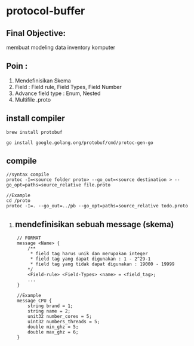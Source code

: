 # protocol-buffer

## Final Objective:
membuat modeling data inventory komputer

## Poin :
1. Mendefinisikan Skema
2. Field : Field rule, Field Types, Field Number
3. Advance field type : Enum, Nested
4. Multifile .proto
   
## install compiler
```
brew install protobuf

go install google.golang.org/protobuf/cmd/protoc-gen-go
```

## compile 
```
//syntax compile
protoc -I=<source folder proto> --go_out=<source destination > --go_opt=paths=source_relative file.proto

//Example
cd /proto
protoc -I=. --go_out=../pb --go_opt=paths=source_relative todo.proto
```

1. ## **mendefinisikan sebuah message (skema)**
```
    // FORMAT 
    message <Name> {
        /**
         * field tag harus unik dan merupakan integer 
         * field tag yang dapat digunakan : 1 - 2^29-1
         * field tag yang tidak dapat digunakan : 19000 - 19999 
        */
        <Field-rule> <Field-Types> <name> = <field_tag>;
        ...
    }

    //Example 
    message CPU {
        string brand = 1;
        string name = 2;
        unit32 number_cores = 5;
        uint32 numbers_threads = 5;
        double min_ghz = 5;
        double max_ghz = 6;
    }
     
``` 
